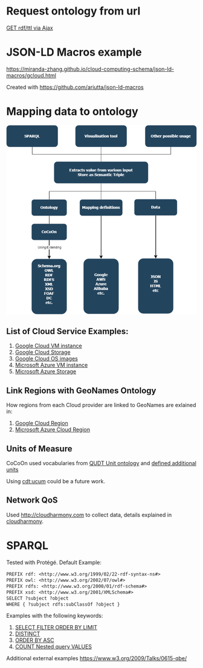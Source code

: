 # Request ontology from url
[GET rdf/ttl via Ajax](ajax.html)

# JSON-LD Macros example
https://miranda-zhang.github.io/cloud-computing-schema/json-ld-macros/gcloud.html

Created with https://github.com/ariutta/json-ld-macros

# Mapping data to ontology
![Workflow](cococon_usage_workflow.png "Workflow Overview")

## List of Cloud Service Examples:
1. [Google Cloud VM instance](gcloud/vm.md)
2. [Google Cloud Storage](gcloud/storage.md)
3. [Google Cloud OS images](gcloud/os.md)
4. [Microsoft Azure VM instance](azure/vm.md)
5. [Microsoft Azure Storage](azure/storage.md)
   
## Link Regions with GeoNames Ontology
How regions from each Cloud provider are linked to GeoNames
are exlained in:
1. [Google Cloud Region](gcloud/region.md)
2. [Microsoft Azure Cloud Region](azure/region.md) 

## Units of Measure
CoCoOn used vocabularies from [QUDT Unit ontology](unit/QUDT.md)
and [defined additional units](unit/README.md)

Using [cdt:ucum](unit/cdt.md) could be a future work.

## Network QoS
Used http://cloudharmony.com to collect data, details explained in [cloudharmony](cloudharmony/).

# SPARQL
Tested with Protégé.
Default Example:
```
PREFIX rdf: <http://www.w3.org/1999/02/22-rdf-syntax-ns#>
PREFIX owl: <http://www.w3.org/2002/07/owl#>
PREFIX rdfs: <http://www.w3.org/2000/01/rdf-schema#>
PREFIX xsd: <http://www.w3.org/2001/XMLSchema#>
SELECT ?subject ?object
WHERE { ?subject rdfs:subClassOf ?object }
```

Examples with the following keywords:
1. [SELECT FILTER ORDER BY LIMIT](sparql/filter_vm_order_desc_limit.md)
2. [DISTINCT](sparql/vm_less_or_equal_4cores.md)
3. [ORDER BY ASC](sparql/storage_size_greater_than.md)
4. [COUNT Nested query VALUES](sparql/gcloud_stat_count.md)

Additional external examples
https://www.w3.org/2009/Talks/0615-qbe/
